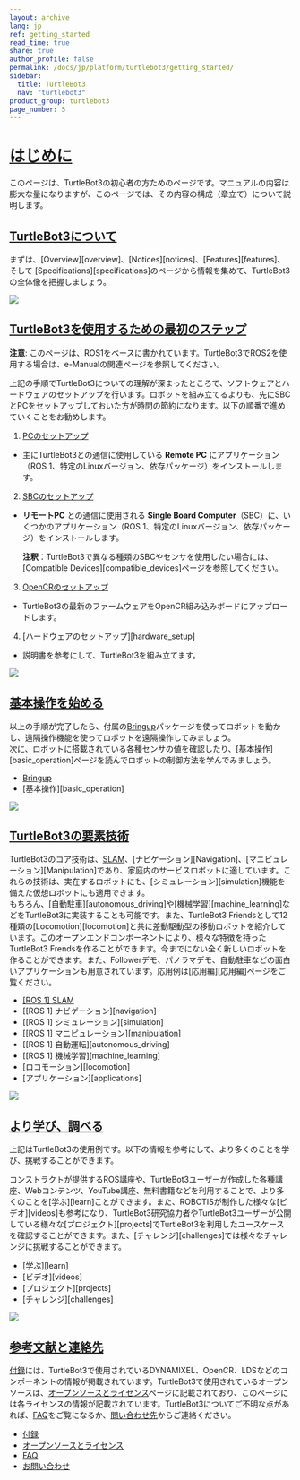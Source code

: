 ```yaml
---
layout: archive
lang: jp
ref: getting_started
read_time: true
share: true
author_profile: false
permalink: /docs/jp/platform/turtlebot3/getting_started/
sidebar:
  title: TurtleBot3
  nav: "turtlebot3"
product_group: turtlebot3
page_number: 5
---
```


<div style="counter-reset: h1 4"></div>

# [はじめに](#getting-started)
このページは、TurtleBot3の初心者の方ためのページです。マニュアルの内容は膨大な量になりますが、このページでは、その内容の構成（章立て）について説明します。

## [TurtleBot3について](#about-turtlebot3)
まずは、[Overview][overview]、[Notices][notices]、[Features][features]、そして [Specifications][specifications]のページから情報を集めて、TurtleBot3の全体像を把握しましょう。

![](/assets/images/platform/turtlebot3/hardware_setup/turtlebot3_models_800.png)

## [TurtleBot3を使用するための最初のステップ](#first-steps-for-using-turtlebot3)

**注意**: このページは、ROS1をベースに書かれています。TurtleBot3でROS2を使用する場合は、e-Manualの関連ページを参照してください。

上記の手順でTurtleBot3についての理解が深まったところで、ソフトウェアとハードウェアのセットアップを行います。ロボットを組み立てるよりも、先にSBCとPCをセットアップしておいた方が時間の節約になります。以下の順番で進めていくことをお勧めします。

1. [PCのセットアップ](/docs/en/platform/turtlebot3/pc_setup/)
  - 主にTurtleBot3との通信に使用している **Remote PC** にアプリケーション（ROS 1、特定のLinuxバージョン、依存パッケージ）をインストールします。
2. [SBCのセットアップ](/docs/en/platform/turtlebot3/sbc_setup/#sbc-setup)
  - **リモートPC** との通信に使用される **Single Board Computer**（SBC）に、いくつかのアプリケーション（ROS 1、特定のLinuxバージョン、依存パッケージ）をインストールします。

    **注釈**：TurtleBot3で異なる種類のSBCやセンサを使用したい場合には、[Compatible Devices][compatible_devices]ページを参照してください。

3. [OpenCRのセットアップ](/docs/en/platform/turtlebot3/opencr_setup/#opencr-setup)
  - TurtleBot3の最新のファームウェアをOpenCR組み込みボードにアップロードします。
4. [ハードウェアのセットアップ][hardware_setup]
  - 説明書を参考にして、TurtleBot3を組み立てます。

  ![](/assets/images/platform/turtlebot3/setup/setup.png)

## [基本操作を始める](#lets-try-the-basic-operation)
以上の手順が完了したら、付属の[Bringup][bringup]パッケージを使ってロボットを動かし、遠隔操作機能を使ってロボットを遠隔操作してみましょう。  
次に、ロボットに搭載されている各種センサの値を確認したり、[基本操作][basic_operation]ページを読んでロボットの制御方法を学んでみましょう。

- [Bringup][bringup]
- [基本操作][basic_operation]

![](/assets/images/platform/turtlebot3/example/operation.png)

## [TurtleBot3の要素技術](#keep-turtlebot3s-various-technologies-with-you)
TurtleBot3のコア技術は、[SLAM][SLAM]、[ナビゲーション][Navigation]、[マニピュレーション][Manipulation]であり、家庭内のサービスロボットに適しています。これらの技術は、実在するロボットにも、[シミュレーション][simulation]機能を備えた仮想ロボットにも適用できます。  
もちろん、[自動駐車][autonomous_driving]や[機械学習][machine_learning]などをTurtleBot3に実装することも可能です。また、TurtleBot3 Friendsとして12種類の[Locomotion][locomotion]と共に差動駆動型の移動ロボットを紹介しています。このオープンエンドコンポーネントにより、様々な特徴を持ったTurtleBot3 Frendsを作ることができます。今までにない全く新しいロボットを作ることができます。また、Followerデモ、パノラマデモ、自動駐車などの面白いアプリケーションも用意されています。応用例は[応用編][応用編]ページをご覧ください。

- [[ROS 1] SLAM][slam]
- [[ROS 1] ナビゲーション][navigation]
- [[ROS 1] シミュレーション][simulation]
- [[ROS 1] マニピュレーション][manipulation]
- [[ROS 1] 自動運転][autonomous_driving]
- [[ROS 1] 機械学習][machine_learning]
- [ロコモーション][locomotion]
- [アプリケーション][applications]

![](/assets/images/platform/turtlebot3/example/technologies.png)

## [より学び、調べる](#learn-and-explore-more)
上記はTurtleBot3の使用例です。以下の情報を参考にして、より多くのことを学び、挑戦することができます。

コンストラクトが提供するROS講座や、TurtleBot3ユーザーが作成した各種講座、Webコンテンツ、YouTube講座、無料書籍などを利用することで、より多くのことを[学ぶ][learn]ことができます。また、ROBOTISが制作した様々な[ビデオ][videos]も参考になり、TurtleBot3研究協力者やTurtleBot3ユーザーが公開している様々な[プロジェクト][projects]でTurtleBot3を利用したユースケースを確認することができます。また、[チャレンジ][challenges]では様々なチャレンジに挑戦することができます。

- [学ぶ][learn]
- [ビデオ][videos]
- [プロジェクト][projects]
- [チャレンジ][challenges]

![](/assets/images/platform/turtlebot3/example/projects.png)

## [参考文献と連絡先](#references-and-contacts)
[付録][appendixes]には、TurtleBot3で使用されているDYNAMIXEL、OpenCR、LDSなどのコンポーネントの情報が掲載されています。TurtleBot3で使用されているオープンソースは、[オープンソースとライセンス][opensource_and_licenses]ページに記載されており、このページには各ライセンスの情報が記載されています。TurtleBot3についてご不明な点があれば、[FAQ][faq]をご覧になるか、[問い合わせ先][contact_us]からご連絡ください。  

- [付録][appendixes]
- [オープンソースとライセンス][opensource_and_licenses]
- [FAQ][faq]
- [お問い合わせ][contact_us]

[概要]: /docs/en/platform/turtlebot3/overview/
[お知らせ]: /docs/en/platform/turtlebot3/notices/
[特徴]: /docs/en/platform/turtlebot3/features/
[仕様]: /docs/en/platform/turtlebot3/specifications/

[はじめに]: /docs/en/platform/turtlebot3/getting_started/

[セットアップ]: /docs/en/platform/turtlebot3/setup/
[PCのセットアップ]: /docs/en/platform/turtlebot3/pc_setup/
[SBCのセットアップ]: /docs/en/platform/turtlebot3/sbc_setup/
[OpenCRのセットアップ]: /docs/en/platform/turtlebot3/opencr_setup/
[ハードウェアのセットアップ]: /docs/en/platform/turtlebot3/hardware_setup/
[対応機器]: /docs/en/platform/turtlebot3/compatible_devices/

[bringup]: /docs/en/platform/turtlebot3/bringup/
[基本操作]: /docs/en/platform/turtlebot3/basic_operation/

[SLAM]: /docs/en/platform/turtlebot3/slam/
[ナビゲーション]: /docs/en/platform/turtlebot3/navigation/
[シミュレーション]: /docs/en/platform/turtlebot3/simulation/
[マニピュレーション]: /docs/en/platform/turtlebot3/manipulation/
[自動運転]: /docs/en/platform/turtlebot3/autonomous_driving/
[機械学習]: /docs/en/platform/turtlebot3/machine_learning/
[ロコモーション]: /docs/en/platform/turtlebot3/locomotion/
[アプリケーション]: /docs/en/platform/turtlebot3/applications/

[ラーニング]: /docs/en/platform/turtlebot3/learn/
[ビデオ]: /docs/en/platform/turtlebot3/videos/
[プロジェクト]: /docs/en/platform/turtlebot3/projects/
[チャレンジ]: /docs/en/platform/turtlebot3/challenges/

[appendixes]: /docs/en/platform/turtlebot3/appendixes/
[opensource_and_licenses]: /docs/en/platform/turtlebot3/opensource/
[faq]: /docs/en/platform/turtlebot3/faq/
[contact_us]: /docs/en/platform/turtlebot3/contact_us/
